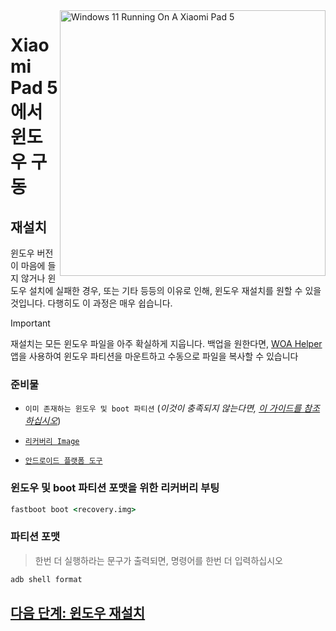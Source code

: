 <img align="right" src="https://raw.githubusercontent.com/erdilS/Port-Windows-11-Xiaomi-Pad-5/main/nabu.png" width="425" alt="Windows 11 Running On A Xiaomi Pad 5">


# Xiaomi Pad 5 에서 윈도우 구동

## 재설치
윈도우 버전이 마음에 들지 않거나 윈도우 설치에 실패한 경우, 또는 기타 등등의 이유로 인해, 윈도우 재설치를 원할 수 있을 것입니다. 다행히도 이 과정은 매우 쉽습니다.

> [!IMPORTANT]
> 재설치는 모든 윈도우 파일을 아주 확실하게 지웁니다. 백업을 원한다면, [WOA Helper](https://github.com/erdilS/Port-Windows-11-Xiaomi-Pad-5/releases/download/dualboot/woahelper.apk) 앱을 사용하여 윈도우 파티션을 마운트하고 수동으로 파일을 복사할 수 있습니다

### 준비물

- ```이미 존재하는 윈도우 및 boot 파티션``` (*이것이 충족되지 않는다면, [이 가이드를 참조하십시오](/guide/Korean/1-partition-ko.md)*)

- [```리커버리 Image```](https://github.com/erdilS/Port-Windows-11-Xiaomi-Pad-5/releases/download/1.0/recovery.img)

- [```안드로이드 플랫폼 도구```](https://developer.android.com/studio/releases/platform-tools)


### 윈도우 및 boot 파티션 포맷을 위한 리커버리 부팅

```cmd
fastboot boot <recovery.img>
```

### 파티션 포맷
> 한번 더 실행하라는 문구가 출력되면, 명령어를 한번 더 입력하십시오
```cmd
adb shell format
```
## [다음 단계: 윈도우 재설치](/guide/Korean/3-install-ko.md#msc를-실행합니다)
